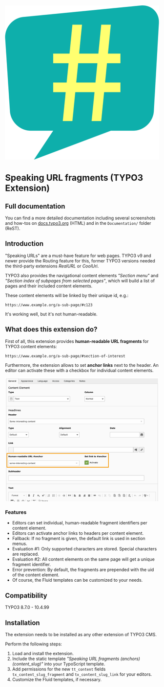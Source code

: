 ![Speech bubble](Resources/Public/Icons/Extension.svg)

# Speaking URL fragments (TYPO3 Extension)

## Full documentation

You can find a more detailed documentation including several screenshots and how-tos on [docs.typo3.org](https://docs.typo3.org/p/sebkln/content_slug/master/en-us/) (HTML) and in the `Documentation/` folder (ReST).


## Introduction

"Speaking URLs" are a must-have feature for web pages. TYPO3 v9 and newer provide the Routing feature for this,
former TYPO3 versions needed the third-party extensions *RealURL* or *CoolUri*.

TYPO3 also provides the navigational content elements *"Section menu"* and *"Section index of subpages from selected pages"*,
which will build a list of pages and their included content elements.

These content elements will be linked by their unique id, e.g.:

```
https://www.example.org/a-sub-page/#c123
```

It's working well, but it's not human-readable.


## What does this extension do?

First of all, this extension provides **human-readable URL fragments** for TYPO3 content elements:

```
https://www.example.org/a-sub-page/#section-of-interest
```

Furthermore, the extension allows to set **anchor links** next to the header.
An editor can activate these with a checkbox for individual content elements.

![BackendLayout, columns 66-33](Documentation/Images/EditorManual/fields-in-content-element.png)

### Features

- Editors can set individual, human-readable fragment identifiers per content element.
- Editors can activate anchor links to headers per content element.
- Fallback: If no fragment is given, the default link is used in section menus.
- Evaluation #1: Only supported characters are stored. Special characters are replaced.
- Evaluation #2: All content elements on the same page will get a unique fragment identifier.
- Error prevention: By default, the fragments are prepended with the uid of the content element.
- Of course, the Fluid templates can be customized to your needs.


## Compatibility

TYPO3 8.7.0 - 10.4.99


## Installation

The extension needs to be installed as any other extension of TYPO3 CMS.

Perform the following steps:

1. Load and install the extension.
2. Include the static template *"Speaking URL fragments (anchors) (content_slug)"* into your TypoScript template.
3. Add permissions for the new `tt_content` fields `tx_content_slug_fragment` and `tx_content_slug_link` for your editors.
4. Customize the Fluid templates, if necessary.
